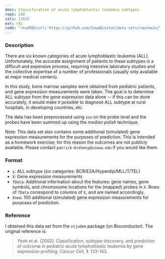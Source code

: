```yaml
---
desc: Classification of acute lymphoblastic leukemia subtypes
rows: 248
cols: 12625
ext: rds
code: "readRDS(url('https://github.com/IowaBiostat/data-sets/raw/main/Yeoh2002/Yeoh2002.rds'))"
---
```


### Description

There are six known categories of acute lymphoblastic leukemia
(ALL). Unfortunately, the accurate assignment of patients to these subtypes is a
difficult and expensive process, requiring intensive laboratory studies and the
collective expertise of a number of professionals (usually only available at
major medical centers).

In this study, bone marrow samples were obtained from pediatric patients, and
gene expression measurements were taken. The goal is to determine ALL subtype
from the gene expression data alone -- if this can be done accurately, it would
make it possible to diagnose ALL subtype at rural hospitals, in developing
countries, etc.

The data has been preprocessed using `vsn` on the probe level and the probes
have been summed up using the *median polish* technique.

Note: This data set also contains some additional (simulated) gene expression
measurements for the purposes of prediction. This is intended as a homework
exercise; for this reason the outcomes are not publicly available. Please
contact `patrick-breheny@uiowa.edu` if you would like them.

### Format

* `y`: ALL subtype (six categories: BCR/E2A/Hyperdip/MLL/T/TEL)
* `X`: Gene expression measurements
* `fData`: Additional information about the features: gene names, gene symbols,
  and chromosome locations for the (mapped) probes in `X`. Rows of `fData`
  correspond to columns of `X`, and are named accordingly.
* `Xnew`: 100 additional (simulated) gene expression measurements for purposes
  of prediction.

### Reference

I obtained this data set from the `stjudem` package (on Bioconductor). The
original reference is:

> Yeoh et al. (2002). Classification, subtype discovery, and prediction of
> outcome in pediatric acute lymphoblastic leukemia by gene expression
> profiling. *Cancer Cell*, **1**: 133-143.
